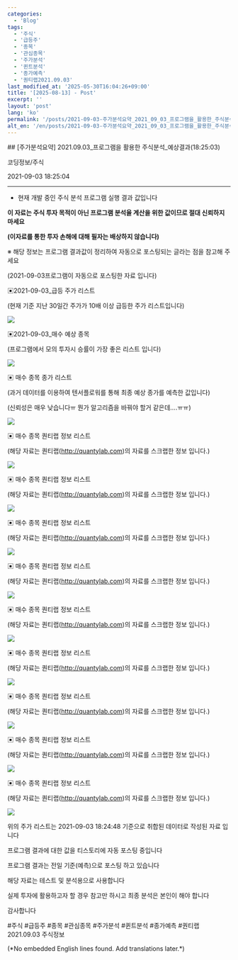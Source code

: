 ```yaml
---
categories:
  - 'Blog'
tags:
  - '주식'
  - '급등주'
  - '종목'
  - '관심종목'
  - '주가분석'
  - '퀸트분석'
  - '종가예측'
  - '퀀티랩2021.09.03'
last_modified_at: '2025-05-30T16:04:26+09:00'
title: '[2025-08-13] - Post'
excerpt: ''
layout: 'post'
lang: 'ko'
permalink: '/posts/2021-09-03-주가분석요약_2021_09_03_프로그램을_활용한_주식분석_예상결과_18_25_03/'
alt_en: '/en/posts/2021-09-03-주가분석요약_2021_09_03_프로그램을_활용한_주식분석_예상결과_18_25_03/'
---
```


<div class="lang-panel lang-ko" lang="ko">
## [주가분석요약] 2021.09.03_프로그램을 활용한 주식분석_예상결과(18:25:03)

코딩정보/주식

2021-09-03 18:25:04

* * *

* 현재 개발 중인 주식 분석 프로그램 실행 결과 값입니다

**이 자료는 주식 투자 목적이 아닌 프로그램 분석율 계산을 위한 값이므로 절대 신뢰하지 마세요**

**(이자료를 통한 투자 손해에 대해 필자는 배상하지 않습니다)**

※ 해당 정보는 프로그램 결과값이 정리하여 자동으로 포스팅되는 글라는 점을 참고해 주세요

(2021-09-03프로그램이 자동으로 포스팅한 자료 입니다)

▣2021-09-03_급등 주가 리스트

(현재 기준 지난 30일간 주가가 10배 이상 급등한 주가 리스트입니다)

![](/assets/images/주가분석요약_2021_09_03_프로그램을_활용한_주식분석_예상결과_18_25_03/img.png)

▣2021-09-03_매수 예상 종목

(프로그램에서 모의 투자시 승률이 가장 좋은 리스트 입니다)

![](/assets/images/주가분석요약_2021_09_03_프로그램을_활용한_주식분석_예상결과_18_25_03/img_1.png)

▣ 매수 종목 종가 리스트

(과거 데이터를 이용하여 텐서플로워를 통해 최종 예상 종가를 예측한 값입니다)

(신뢰성은 매우 낮습니다ㅠ 뭔가 알고리즘을 바꿔야 할거 같은데....ㅠㅠ)

![](/assets/images/주가분석요약_2021_09_03_프로그램을_활용한_주식분석_예상결과_18_25_03/img_2.png)

▣ 매수 종목 퀀티랩 정보 리스트

(해당 자료는 퀀티랩(http://quantylab.com)의 자료를 스크랩한 정보 입니다.)

![](/assets/images/주가분석요약_2021_09_03_프로그램을_활용한_주식분석_예상결과_18_25_03/img_3.png)

▣ 매수 종목 퀀티랩 정보 리스트

(해당 자료는 퀀티랩(http://quantylab.com)의 자료를 스크랩한 정보 입니다.)

![](/assets/images/주가분석요약_2021_09_03_프로그램을_활용한_주식분석_예상결과_18_25_03/img_4.png)

▣ 매수 종목 퀀티랩 정보 리스트

(해당 자료는 퀀티랩(http://quantylab.com)의 자료를 스크랩한 정보 입니다.)

![](/assets/images/주가분석요약_2021_09_03_프로그램을_활용한_주식분석_예상결과_18_25_03/img_5.png)

▣ 매수 종목 퀀티랩 정보 리스트

(해당 자료는 퀀티랩(http://quantylab.com)의 자료를 스크랩한 정보 입니다.)

![](/assets/images/주가분석요약_2021_09_03_프로그램을_활용한_주식분석_예상결과_18_25_03/img_6.png)

▣ 매수 종목 퀀티랩 정보 리스트

(해당 자료는 퀀티랩(http://quantylab.com)의 자료를 스크랩한 정보 입니다.)

![](/assets/images/주가분석요약_2021_09_03_프로그램을_활용한_주식분석_예상결과_18_25_03/img_7.png)

▣ 매수 종목 퀀티랩 정보 리스트

(해당 자료는 퀀티랩(http://quantylab.com)의 자료를 스크랩한 정보 입니다.)

![](/assets/images/주가분석요약_2021_09_03_프로그램을_활용한_주식분석_예상결과_18_25_03/img_8.png)

▣ 매수 종목 퀀티랩 정보 리스트

(해당 자료는 퀀티랩(http://quantylab.com)의 자료를 스크랩한 정보 입니다.)

![](/assets/images/주가분석요약_2021_09_03_프로그램을_활용한_주식분석_예상결과_18_25_03/img_9.png)

▣ 매수 종목 퀀티랩 정보 리스트

(해당 자료는 퀀티랩(http://quantylab.com)의 자료를 스크랩한 정보 입니다.)

![](/assets/images/주가분석요약_2021_09_03_프로그램을_활용한_주식분석_예상결과_18_25_03/img_10.png)

▣ 매수 종목 퀀티랩 정보 리스트

(해당 자료는 퀀티랩(http://quantylab.com)의 자료를 스크랩한 정보 입니다.)

![](/assets/images/주가분석요약_2021_09_03_프로그램을_활용한_주식분석_예상결과_18_25_03/img_11.png)

위의 주가 리스트는 2021-09-03 18:24:48 기준으로 취합된 데이터로 작성된 자료 입니다

프로그램 결과에 대한 값을 티스토리에 자동 포스팅 중입니다

프로그램 결과는 전일 기준(예측)으로 포스팅 하고 있습니다

해당 자료는 테스트 및 분석용으로 사용합니다

실제 투자에 활용하고자 할 경우 참고만 하시고 최종 분석은 본인이 해야 합니다

감사합니다

  

#주식 #급등주 #종목 #관심종목 #주가분석 #퀸트분석 #종가예측 #퀀티랩2021.09.03 주식정보


</div>
<div class="lang-panel lang-en" lang="en">
(*No embedded English lines found. Add translations later.*)

</div>
